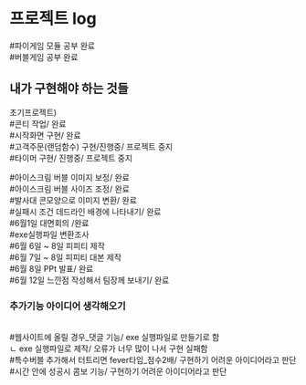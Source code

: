 <h1>프로젝트 log</h1>

#파이게임 모듈 공부 완료</br>
#버블게임 공부 완료</br>

<h2>내가 구현해야 하는 것들</h2>
<p> 초기프로젝트) </br>
 #콘티 작업/ 완료 </br>
 #시작화면 구현/ 완료 </br>
 #고객주문(랜덤함수) 구현/진행중/ 프로젝트 중지 </br>
 #타이머 구현/ 진행중/ 프로젝트 중지 </br>
 
#아이스크림 버블 이미지 보정/ 완료</br>
#아이스크림 버블 사이즈 조정/ 완료</br>
#발사대 콘모양으로 이미지 변환/ 완료</br>
#실패시 조건 데드라인 배경에 나타내기/ 완료</br>
#6월1일 대면회의 /완료</br>
#exe실행파일 변환조사</br>
#6월 6일 ~ 8일 피피티 제작</br>
#6월 7일 ~ 8일 피피티 대본 제작</br>
#6월 8일 PPt 발표/ 완료</br>
#6월 12일 느낀점 작성해서 팀장께 보내기/ 완료</br>

<h3>추가기능 아이디어 생각해오기</h3></br>
#웹사이트에 올릴 경우_댓글 기능/ exe 실행파일로 만들기로 함</br>
 ㄴ exe 실행파일로 제작/ 오류가 너무 많이 나서 구현 실패함 </br>
#특수버블 추가해서 터트리면 fever타임_점수2배/ 구현하기 어려운 아이디어라고 판단</br>
#시간 안에 성공시 콤보 기능/ 구현하기 어려운 아이디어라고 판단</br>
